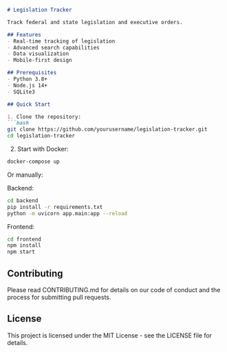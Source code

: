 ```markdown
# Legislation Tracker

Track federal and state legislation and executive orders.

## Features
- Real-time tracking of legislation
- Advanced search capabilities
- Data visualization
- Mobile-first design

## Prerequisites
- Python 3.8+
- Node.js 14+
- SQLite3

## Quick Start

1. Clone the repository:
```bash
git clone https://github.com/yourusername/legislation-tracker.git
cd legislation-tracker
```

2. Start with Docker:
```bash
docker-compose up
```

Or manually:

Backend:
```bash
cd backend
pip install -r requirements.txt
python -m uvicorn app.main:app --reload
```

Frontend:
```bash
cd frontend
npm install
npm start
```

## Contributing
Please read CONTRIBUTING.md for details on our code of conduct and the process for submitting pull requests.

## License
This project is licensed under the MIT License - see the LICENSE file for details.
```
